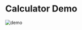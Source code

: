 # Calculator Demo

![demo](https://user-images.githubusercontent.com/53627195/110537746-22f9a280-8134-11eb-8911-aad19fa96b0b.gif)

